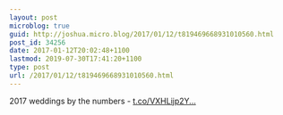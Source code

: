 ```yaml
---
layout: post
microblog: true
guid: http://joshua.micro.blog/2017/01/12/t819469668931010560.html
post_id: 34256
date: 2017-01-12T20:02:48+1100
lastmod: 2019-07-30T17:41:20+1100
type: post
url: /2017/01/12/t819469668931010560.html
---
```

2017 weddings by the numbers - [t.co/VXHLijp2Y...](https://t.co/VXHLijp2Y4)
